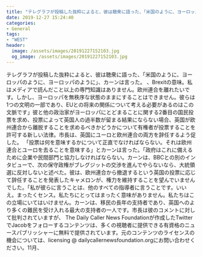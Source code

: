 ```yaml
---
title: "テレグラフが投稿した抜粋によると、彼は聴衆に語った、「米国のように、ヨーロッパのように、ヨーロッパのように」、カーンは言った。"
date: 2019-12-27 15:24:40
categories:
- General
tags:
- "WEST"
header:
  image: /assets/images/20191227152103.jpg
  og_image: /assets/images/20191227152103.jpg
---
```


テレグラフが投稿した抜粋によると、彼は聴衆に語った、「米国のように、ヨーロッパのように、ヨーロッパのように」、カーンは言った。 、Brexitの意味。私はメディアで読んだこと以上の専門知識はありません。欧州連合を離れたいです。しかし、ヨーロッパを無秩序な状態のままにすることはできません。彼らは1つの文明の一部であり、EUとの将来の関係について考える必要があるのはこの文脈です」彼と他の政治家がヨーロッパにとどまることに関する2番目の国民投票を求め、投票によって英国人の過半数が留まる結果にならない場合、英国が欧州連合から離脱することを求めるべきかどうかについて有権者が投票することを許可する新しい法律。市長は、英国にユーロと欧州連合の両方を辞任するよう促した。 「投票は何を意味するかについて正直でなければならない。それは欧州連合とユーロを去ることを意味する」とカーンは言った。「政府はこれに備えるために企業や民間部門と協力しなければならない。カーンは、BBCとの別のインタビューで、次の保守政権がブレグジットの交渉を進んでやらないなら、大統領選に反対しないと述べた。彼は、欧州連合から撤退するという英国の投票に応じて辞任することを発表したキャメロンが、権力を維持することを望んでいませんでした。「私が彼らに言うことは、他のすべての指導者に言うことです。いいえ。まったくセンス。私たちにとってはまったく意味がありません。私たちはこの立場にいてはいけません。カーンは、移民の長年の支持者であり、英国へのより多くの難民を受け入れる最大の支持者の一人です。市長は彼のコメントに対して批判されていますが、 The Daily Caller News Foundationが作成したTwitterでJacobをフォローするコンテンツは、多くの視聴者に提供できる有資格のニュースパブリッシャーに無料で提供されています。元のコンテンツのライセンスの機会については、licensing @ dailycallernewsfoundation.orgにお問い合わせください。11月、
